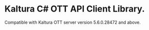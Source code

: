 # Kaltura C# OTT API Client Library.
Compatible with Kaltura OTT server version 5.6.0.28472 and above.
